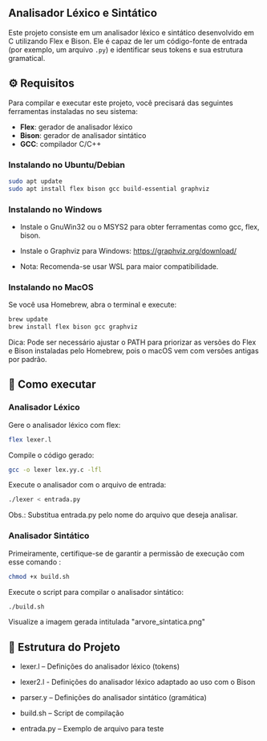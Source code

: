## Analisador Léxico e Sintático
Este projeto consiste em um analisador léxico e sintático desenvolvido em C utilizando Flex e Bison. Ele é capaz de ler um código-fonte de entrada (por exemplo, um arquivo `.py`) e identificar seus tokens e sua estrutura gramatical.

## ⚙️ Requisitos

Para compilar e executar este projeto, você precisará das seguintes ferramentas instaladas no seu sistema:

- **Flex**: gerador de analisador léxico
- **Bison**: gerador de analisador sintático
- **GCC**: compilador C/C++

### Instalando no Ubuntu/Debian

```bash
sudo apt update
sudo apt install flex bison gcc build-essential graphviz
```

### Instalando no Windows
- Instale o GnuWin32 ou o MSYS2 para obter ferramentas como gcc, flex, bison.

- Instale o Graphviz para Windows: https://graphviz.org/download/

- Nota: Recomenda-se usar WSL para maior compatibilidade.

### Instalando no MacOS
Se você usa Homebrew, abra o terminal e execute:
```bash
brew update
brew install flex bison gcc graphviz
```
Dica: Pode ser necessário ajustar o PATH para priorizar as versões do Flex e Bison instaladas pelo Homebrew, pois o macOS vem com versões antigas por padrão.

## 🚀 Como executar

### Analisador Léxico
Gere o analisador léxico com flex:

```bash
flex lexer.l
```
Compile o código gerado:

``` bash
gcc -o lexer lex.yy.c -lfl
```

Execute o analisador com o arquivo de entrada:
```bash
./lexer < entrada.py
```

Obs.: Substitua entrada.py pelo nome do arquivo que deseja analisar.

### Analisador Sintático
Primeiramente, certifique-se de garantir a permissão de execução com esse comando :

```bash
chmod +x build.sh
```
Execute o script para compilar o analisador sintático:

```bash
./build.sh
```

Visualize a imagem gerada intitulada "arvore_sintatica.png"

## 📁 Estrutura do Projeto
- lexer.l – Definições do analisador léxico (tokens)

- lexer2.l - Definições do analisador léxico adaptado ao uso com o Bison

- parser.y – Definições do analisador sintático (gramática)

- build.sh – Script de compilação

- entrada.py – Exemplo de arquivo para teste
